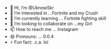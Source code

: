 - 👋 Hi, I’m @UknowSkr
- 👀 I’m interested in ...Fortnite and my Crush
- 🌱 I’m currently learning ... Fortnite fighting skill
- 💞️ I’m looking to collaborate on ...my Girl
- 📫 How to reach me ... Instagram
- 😄 Pronouns: ... 0.0.4
- ⚡ Fun fact: .c.a. lol

<!---
UknowSkr/UknowSkr is a ✨ special ✨ repository because its `README.md` (this file) appears on your GitHub profile.
You can click the Preview link to take a look at your changes.
--->
